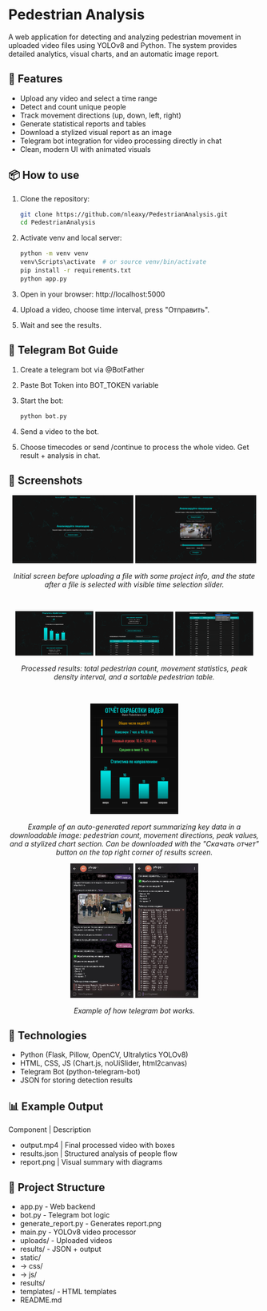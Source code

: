# Pedestrian Analysis

A web application for detecting and analyzing pedestrian movement in uploaded video files using YOLOv8 and Python. The system provides detailed analytics, visual charts, and an automatic image report.


## 📌 Features

- Upload any video and select a time range
- Detect and count unique people
- Track movement directions (up, down, left, right)
- Generate statistical reports and tables
- Download a stylized visual report as an image
- Telegram bot integration for video processing directly in chat
- Clean, modern UI with animated visuals


## 📦 How to use

1. Clone the repository:
    ```bash
    git clone https://github.com/nleaxy/PedestrianAnalysis.git
    cd PedestrianAnalysis
    ```

2. Activate venv and local server:
    ```bash
    python -m venv venv
    venv\Scripts\activate  # or source venv/bin/activate
    pip install -r requirements.txt
    python app.py
    ```

4. Open in your browser:
http://localhost:5000

5. Upload a video, choose time interval, press "Отправить".

6. Wait and see the results.

## 🤖 Telegram Bot Guide

1. Create a telegram bot via @BotFather

2. Paste Bot Token into BOT_TOKEN variable

3. Start the bot:
   ```bash
   python bot.py
   ```

4. Send a video to the bot.

5. Choose timecodes or send /continue to process the whole video. Get result + analysis in chat.


## 📸 Screenshots

<p align="center">
  <img src="screenshots/mainscreen.png" width="48%"/>
  <img src="screenshots/mainscreen2.png" width="48%"/>
</p>

<p align="center">
  <i>Initial screen before uploading a file with some project info, and the state after a file is selected with visible time selection slider.</i>
</p>

<br/>

<p align="center">
  <img src="screenshots/results1.png" width="31%"/>
  <img src="screenshots/results2.png" width="31%"/>
  <img src="screenshots/results3.png" width="31%"/>
</p>

<p align="center">
  <i>Processed results: total pedestrian count, movement statistics, peak density interval, and a sortable pedestrian table.</i>
</p>

<br/>

<p align="center">
  <img src="screenshots/report.png" width="35%"/>
</p>

<p align="center">
  <i>Example of an auto-generated report summarizing key data in a downloadable image: pedestrian count, movement directions, peak values, and a stylized chart section. Can be downloaded with the "Скачать отчет" button on the top right corner of results screen.</i>
</p>

<p align="center">
  <img src="screenshots/bot1.jpg" width="25%"/>
  <img src="screenshots/bot2.jpg" width="25%"/>
</p>

<p align="center">
  <i>Example of how telegram bot works.</i>
</p>

## 🔧 Technologies

- Python (Flask, Pillow, OpenCV, Ultralytics YOLOv8)
- HTML, CSS, JS (Chart.js, noUiSlider, html2canvas)
- Telegram Bot (python-telegram-bot)
- JSON for storing detection results


## 📊 Example Output

Component | Description
- output.mp4 | Final processed video with boxes
- results.json | Structured analysis of people flow
- report.png | Visual summary with diagrams


## 📂 Project Structure

- app.py - Web backend
- bot.py - Telegram bot logic
- generate_report.py - Generates report.png
- main.py - YOLOv8 video processor
- uploads/ - Uploaded videos
- results/ - JSON + output
- static/
- -> css/
- -> js/
- results/
- templates/ - HTML templates
- README.md

